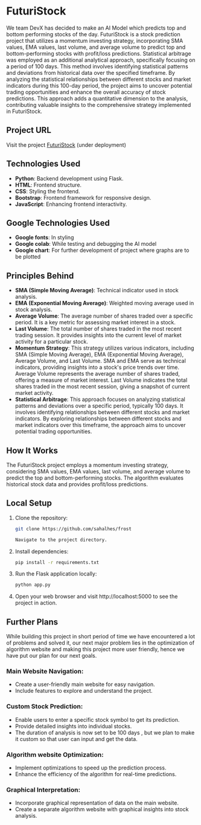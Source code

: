 # FuturiStock

We team DevX has decided to make an AI Model which predicts top and bottom performing stocks of the day.
FuturiStock is a stock prediction project that utilizes a momentum investing strategy, incorporating SMA values, EMA values, last volume, and average volume to predict top and bottom-performing stocks with profit/loss predictions.
Statistical arbitrage was employed as an additional analytical approach, specifically focusing on a period of 100 days. This method involves identifying statistical patterns and deviations from historical data over the specified timeframe. By analyzing the statistical relationships between different stocks and market indicators during this 100-day period, the project aims to uncover potential trading opportunities and enhance the overall accuracy of stock predictions. This approach adds a quantitative dimension to the analysis, contributing valuable insights to the comprehensive strategy implemented in FuturiStock.


## Project URL
Visit the project [FuturiStock](https://futuristock.onrender.com/) (under deployment)

## Technologies Used
- **Python**: Backend development using Flask.
- **HTML**: Frontend structure.
- **CSS**: Styling the frontend.
- **Bootstrap**: Frontend framework for responsive design.
- **JavaScript**: Enhancing frontend interactivity.

## Google Technologies Used
- **Google fonts**: In styling
- **Google colab**: While testing and debugging the AI model
- **Google chart**: For further development of project where graphs are to be plotted


## Principles Behind

- **SMA (Simple Moving Average)**: Technical indicator used in stock analysis.
- **EMA (Exponential Moving Average)**: Weighted moving average used in stock analysis.
- **Average Volume**: The average number of shares traded over a specific period. It is a key metric for assessing market interest in a stock.
- **Last Volume**: The total number of shares traded in the most recent trading session. It provides insights into the current level of market activity for a particular stock.
- **Momentum Strategy**: This strategy utilizes various indicators, including SMA (Simple Moving Average), EMA (Exponential Moving Average), Average Volume, and Last Volume. SMA and EMA serve as technical indicators, providing insights into a stock's price trends over time. Average Volume represents the average number of shares traded, offering a measure of market interest. Last Volume indicates the total shares traded in the most recent session, giving a snapshot of current market activity.
- **Statistical Arbitrage**: This approach focuses on analyzing statistical patterns and deviations over a specific period, typically 100 days. It involves identifying relationships between different stocks and market indicators. By exploring relationships between different stocks and market indicators over this timeframe, the approach aims to uncover potential trading opportunities. 


## How It Works
The FuturiStock project employs a momentum investing strategy, considering SMA values, EMA values, last volume, and average volume to predict the top and bottom-performing stocks. The algorithm evaluates historical stock data and provides profit/loss predictions.

## Local Setup

1. Clone the repository:
   ```bash
   git clone https://github.com/sahalhes/frost

   Navigate to the project directory.

2. Install dependencies:
    ```bash
   pip install -r requirements.txt

3. Run the Flask application locally:
    ```bash
   python app.py

4. Open your web browser and visit http://localhost:5000 to see the project in action.

## Further Plans

While building this project in short period of time we have encountered a lot of problems and solved it, our next major problem lies in the optimization of algorithm website and making this project more user friendly, hence we have put our plan for our next goals.

### Main Website Navigation:

- Create a user-friendly main website for easy navigation.
- Include features to explore and understand the project.

### Custom Stock Prediction:

- Enable users to enter a specific stock symbol to get its prediction.
- Provide detailed insights into individual stocks.
- The duration of analysis is now set to be 100 days , but we plan to make it custom so that user can input and get the data.

### Algorithm website Optimization:

- Implement optimizations to speed up the prediction process.
- Enhance the efficiency of the algorithm for real-time predictions.

### Graphical Interpretation:

- Incorporate graphical representation of data on the main website.
- Create a separate algorithm website with graphical insights into stock analysis.

